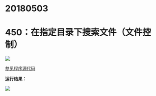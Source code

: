 # 20180503

# 450：在指定目录下搜索文件（文件控制）

<img src="http://image.renkaigis.com/keepcoding/2018050301.png">

<a href="https://github.com/renkaigis/KeepCoding/tree/master/2018/05/03" target="_blank">参见程序源代码</a>

**运行结果：**

<img src="http://image.renkaigis.com/keepcoding/2018050302.png">